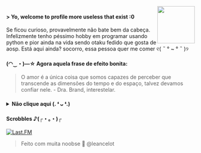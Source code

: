 <img src="https://64.media.tumblr.com/34784257378ce2c51675599159735772/tumblr_nd3b8i2gL01sedjuto1_400.gifv" align="right" width="100"/>

#### > Yo, welcome to profile more useless that exist :0
Se ficou curioso, provavelmente não bate bem da cabeça. Infelizmente tenho péssimo hobby em programar usando python e pior ainda na vida sendo otaku fedido que gosta de aosp. Está aqui ainda? socorro, essa pessoa quer me comer ୧( ˵ ° ~ ° ˵ )୨ 

#### (◠‿・)—☆ Agora aquela frase de efeito bonita:
> O amor é a única coisa que somos capazes de perceber que transcende as dimensões do tempo e do espaço, talvez devamos confiar nele. - Dra. Brand, interestelar.

#### <details><summary>Não clique aqui (. ❛ ᴗ ❛.)</summary><br>Já gostei de você. Me deve um abraço.<br>Para remover a maldição, me siga:<br><br>[![telegram](https://img.shields.io/badge/leancelot-708090?style=for-the-badge&logo=telegram)](https://t.me/leancelot) [![telegramcanal](https://img.shields.io/badge/bunda_do_otako-708090?style=for-the-badge&logo=telegram)](https://t.me/bundadootako) <br>[![youtubemusic](https://img.shields.io/badge/playlists_-708090?style=for-the-badge&logo=youtubemusic)](https://www.youtube.com/channel/UCAQhymExVUV3_718hFKHPFw/playlists) [![myanimelist](https://img.shields.io/badge/Listinha_de_anime-708090?style=for-the-badge&logo=myanimelist)](https://myanimelist.net/animelist/leancelot&view=list&status=7)</details>

#### Scrobbles ♪(┌・。・)┌
<p align="left">
  <a href="https://www.last.fm/user/hileancelot" > <img src="https://lastfm-recently-played.vercel.app/api?user=hileancelot&count=5" alt="Last.FM" /></a>
</p>

> Feito com muita noobse 🤝 @leancelot
